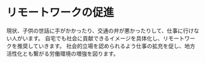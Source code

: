 # リモートワークの促進 
現状、子供の世話に手がかかったり、交通の弁が悪かったりして、仕事に行けない人がいます。 自宅でも社会に貢献できるイメージを具体化し、リモートワークを推奨していきます。 社会的立場を認められるよう仕事の拡充を促し、地方活性化とも繋がる労働環境の増強を図ります。
